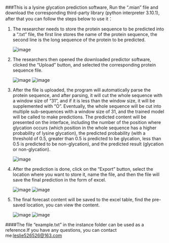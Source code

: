###This is a lysine glycation prediction software, Run the “.mian” file and download the corresponding third-party library (python interpreter 3.10.1), after that you can follow the steps below to use it：

1. The researcher needs to store the protein sequence to be predicted into a “.txt” file, the first line stores the name of the protein sequence, the second line is the long sequence of the protein to be predicted.
   
   ![image](https://github.com/tomatodyk/Glycation-predictor/assets/107628699/d385a2f0-2e4b-40d4-863f-a348d8f83f3d)
2. The researchers then opened the downloaded predictor software, clicked the “Upload” button, and selected the corresponding protein sequence file.
   
   ![image](https://github.com/tomatodyk/Glycation-predictor/assets/107628699/a4509a20-d256-4679-baa5-daee5d0308ee)
   ![image](https://github.com/tomatodyk/Glycation-predictor/assets/107628699/ad0ed15b-3a1c-4442-a62d-d6649d3b7b02)
3. After the file is uploaded, the program will automatically parse the protein sequence, and after parsing, it will cut the whole sequence with a window size of “31”, and if it is less than the window size, it will be supplemented with “O”. Eventually, the whole sequence will be cut into multiple sub-sequences with a window size of 31, and the trained model will be called to make predictions. The predicted content will be presented on the interface, including the number of the position where glycation occurs (which position in the whole sequence has a higher probability of lysine glycation), the predicted probability (with a threshold of 0.5, greater than 0.5 is predicted to be glycation, less than 0.5 is predicted to be non-glycation), and the predicted result (glycation or non-glycation).

   ![image](https://github.com/tomatodyk/Glycation-predictor/assets/107628699/29e6ddbc-245e-441b-9927-56c781b895ef)
4. After the prediction is done, click on the “Export” button, select the location where you want to store it, name the file, and then the file will save the final prediction in the form of excel.

   ![image](https://github.com/tomatodyk/Glycation-predictor/assets/107628699/14a9f231-8f67-4d5a-a02a-1baf5a912a64)
   ![image](https://github.com/tomatodyk/Glycation-predictor/assets/107628699/e7f86326-3b94-4c7d-b408-c103cfb1f80b)
5. The final forecast content will be saved to the excel table, find the pre-saved location, you can view the content.

   ![image](https://github.com/tomatodyk/Glycation-predictor/assets/107628699/013f8682-bb5e-4390-b685-135f054bb0f7)
   ![image](https://github.com/tomatodyk/Glycation-predictor/assets/107628699/841da00b-940e-4f34-980b-2816703f08e1)

####The file “example.txt” in the instance folder can be used as a reference.If you have any questions, you can contact me:leslie526526@163.com








